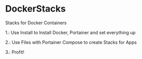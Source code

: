 # DockerStacks
Stacks for Docker Containers


1.:
  Use Install to Install Docker, Portainer and set everything up

2.:
  Use Files with Portainer Compose to create Stacks for Apps

3.:
  Profit!
